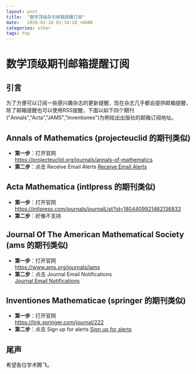 ```yaml
---
layout: post
title:  "数学顶级杂志邮箱提醒订阅"
date:   2020-02-20 02:34:20 +0800
categories: other
tags: top
---
```


# 数学顶级期刊邮箱提醒订阅

## 引言

为了方便可以订阅一些感兴趣杂志的更新提醒，现在杂志几乎都会提供邮箱提醒，除了邮箱提醒也可以使用RSS提醒，下面以如下四个期刊("Annals","Acta","JAMS","Inventiones")为例给出出版社的邮箱订阅地址。

## Annals of Mathematics (projecteuclid 的期刊类似)

- **第一步**：打开官网    
<a href="https://projecteuclid.org/journals/annals-of-mathematics">https://projecteuclid.org/journals/annals-of-mathematics</a>
- **第二步**：点击 Receive Email Alerts
<a href="https://projecteuclid.org/journals/annals-of-mathematics">Receive Email Alerts</a>

## Acta Mathematica (intlpress 的期刊类似)

- **第一步**：打开官网    
<a href="https://intlpress.com/journals/journalList?id=1804409921462136833">https://intlpress.com/journals/journalList?id=1804409921462136833</a>
- **第二步**：好像不支持
<a href="/"></a>

## Journal Of The American Mathematical Society (ams 的期刊类似)

- **第一步**：打开官网    
<a href="https://www.ams.org/journals/jams">https://www.ams.org/journals/jams</a>
- **第二步**：点击 Journal Email Notifications    
<a href="https://www.ams.org/jemail">Journal Email Notifications</a>

## Inventiones Mathematicae (springer  的期刊类似)

- **第一步**：打开官网    
<a href="https://link.springer.com/journal/222">https://link.springer.com/journal/222</a>
- **第二步**：点击 Sign up for alerts
<a href="https://www.springer.com/alerts-frontend/subscribe?journalNo=222">Sign up for alerts</a>

## 尾声

希望各位学术腾飞。